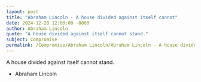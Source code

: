 ```yaml
---
layout: post
title: "Abraham Lincoln - A house divided against itself cannot"
date: 2024-12-28 12:00:00 -0000
author: Abraham Lincoln
quote: "A house divided against itself cannot stand."
subject: Compromise
permalink: /Compromise/Abraham Lincoln/Abraham Lincoln - A house divided against itself cannot
---
```


A house divided against itself cannot stand.

- Abraham Lincoln
